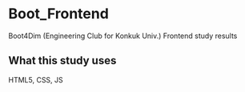 # Boot_Frontend
Boot4Dim (Engineering Club for Konkuk Univ.) Frontend study results

## What this study uses
HTML5, CSS, JS
